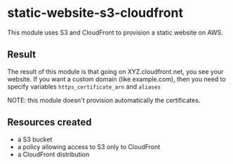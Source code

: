 # static-website-s3-cloudfront

This module uses S3 and CloudFront to provision a static website on AWS.

## Result

The result of this module is that going on XYZ.cloudfront.net, you see your website.
If you want a custom domain (like example.com), then you need to specify variables `https_certificate_arn` and `aliases`

NOTE: this module doesn't provision automatically the certificates.

## Resources created
- a S3 bucket 
- a policy allowing access to S3 only to CloudFront
- a CloudFront distribution
